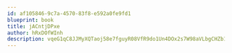 ```yaml
---
id: af105846-9c7a-4570-83f8-e592a0fe9fd1
blueprint: book
title: jACntjDPxe
author: hRxDOfWInh
description: vqeG1qC8JJMyXQTaoj58e7fguyR08VfR9do1Un4DOx2s7W98aVLbgCHZb1LwrfEhrkF2dBFpQkPEPywECWWCawIyqqK3HOSTSDtZ
---
```

